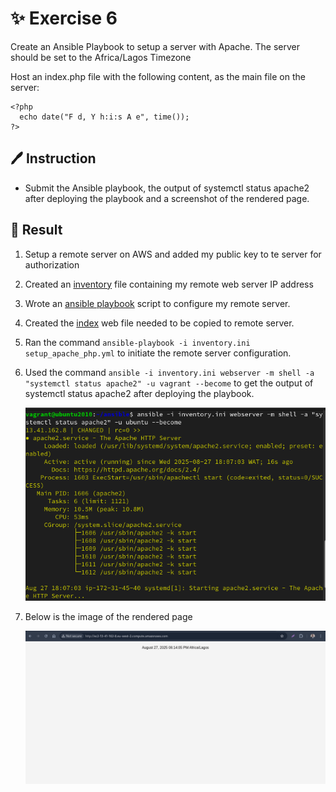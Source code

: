 # ✨ Exercise 6

Create an Ansible Playbook to setup a server with Apache. The server should be set to the Africa/Lagos Timezone

Host an index.php file with the following content, as the main file on the server:

```
<?php
  echo date("F d, Y h:i:s A e", time());
?>
```

## 🖊 Instruction

- Submit the Ansible playbook, the output of systemctl status apache2 after deploying the playbook and a screenshot of the rendered page.

## 🚀 Result

1. Setup a remote server on AWS and added my public key to te server for authorization

2. Created an [inventory](./inventory.ini) file containing my remote web server IP address

3. Wrote an [ansible playbook](./setup_apache_php.yml) script to configure my remote server.

4. Created the [index](./index.php) web file needed to be copied to remote server.

5. Ran the command `ansible-playbook -i inventory.ini setup_apache_php.yml` to initiate the remote server configuration.

6. Used the command `ansible -i inventory.ini webserver -m shell -a "systemctl status apache2" -u vagrant --become` to get the output of systemctl status apache2 after deploying the playbook.

   ![status view](./apachestat.png)

7. Below is the image of the rendered page

   ![website sample](./web.png)
